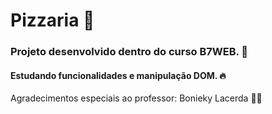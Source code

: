 # Pizzaria 🍕
### Projeto desenvolvido dentro do curso B7WEB. 🔖
#### Estudando funcionalidades e manipulação DOM. 🔥
Agradecimentos especiais ao professor: Bonieky Lacerda 👨‍🏫


